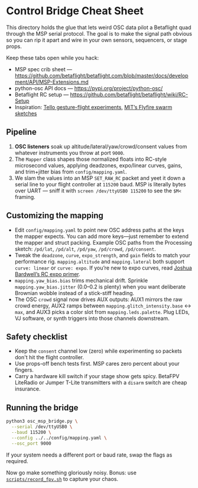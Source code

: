 # Control Bridge Cheat Sheet

This directory holds the glue that lets weird OSC data pilot a Betaflight quad
through the MSP serial protocol.  The goal is to make the signal path obvious so
you can rip it apart and wire in your own sensors, sequencers, or stage props.

Keep these tabs open while you hack:

* MSP spec crib sheet — https://github.com/betaflight/betaflight.com/blob/master/docs/development/API/MSP-Extensions.md
* python-osc API docs — https://pypi.org/project/python-osc/
* Betaflight RC setup — https://github.com/betaflight/betaflight/wiki/RC-Setup
* Inspiration: [Tello gesture-flight experiments](https://github.com/kinivi/tello-gesture-control),
  [MIT’s Flyfire swarm sketches](https://senseable.mit.edu/flyfire/)

## Pipeline

1. **OSC listeners** soak up altitude/lateral/yaw/crowd/consent values from
   whatever instruments you throw at port `9000`.
2. The `Mapper` class shapes those normalized floats into RC-style microsecond
   values, applying deadzones, expo/linear curves, gains, and trim+jitter bias
   from `config/mapping.yaml`.
3. We slam the values into an MSP `SET_RAW_RC` packet and yeet it down a serial
   line to your flight controller at `115200` baud.  MSP is literally bytes over
   UART — sniff it with `screen /dev/ttyUSB0 115200` to see the `$M<` framing.

## Customizing the mapping

* Edit `config/mapping.yaml` to point new OSC address paths at the keys the
  mapper expects.  You can add more keys—just remember to extend the mapper and
  struct packing.  Example OSC paths from the Processing sketch: `/pd/lat`,
  `/pd/alt`, `/pd/yaw`, `/pd/crowd`, `/pd/consent`.
* Tweak the `deadzone`, `curve`, `expo_strength`, and `gain` fields to match
  your performance rig.  `mapping.altitude` and `mapping.lateral` both support
  `curve: linear` or `curve: expo`.  If you’re new to expo curves, read
  [Joshua Bardwell’s RC expo primer](https://www.youtube.com/watch?v=7zKkRykWq5E).
* `mapping.yaw_bias.bias` trims mechanical drift.  Sprinkle `mapping.yaw_bias.jitter`
  (0.0–0.2 is plenty) when you want deliberate Brownian wobble instead of a
  stick-stiff heading.
* The OSC `crowd` signal now drives AUX outputs: AUX1 mirrors the raw crowd
  energy, AUX2 ramps between `mapping.glitch_intensity.base` ↔ `max`, and AUX3
  picks a color slot from `mapping.leds.palette`.  Plug LEDs, VJ software, or
  synth triggers into those channels downstream.

## Safety checklist

* Keep the `consent` channel low (zero) while experimenting so packets don't hit
  the flight controller.
* Use props-off bench tests first.  MSP cares zero percent about your fingers.
* Carry a hardware kill switch if your stage show gets spicy.  BetaFPV LiteRadio
  or Jumper T-Lite transmitters with a ``disarm`` switch are cheap insurance.

## Running the bridge

```bash
python3 osc_msp_bridge.py \
  --serial /dev/ttyUSB0 \
  --baud 115200 \
  --config ../../config/mapping.yaml \
  --osc_port 9000
```

If your system needs a different port or baud rate, swap the flags as required.

Now go make something gloriously noisy.  Bonus: use
[`scripts/record_fpv.sh`](../../scripts/record_fpv.sh) to capture your chaos.

